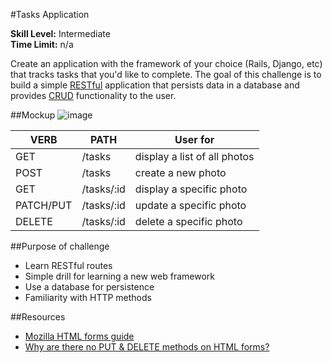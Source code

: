 #Tasks Application

__Skill Level:__ Intermediate  
__Time Limit:__ n/a  

Create an application with the framework of your choice (Rails, Django, etc) that tracks tasks that you'd like to complete. The goal of this challenge is to build a simple [RESTful](https://en.wikipedia.org/wiki/Representational_state_transfer) application that persists data in a database and provides [CRUD](https://en.wikipedia.org/wiki/Create,_read,_update_and_delete) functionality to the user.

##Mockup
![image](http://i.imgur.com/s5EUung.jpg)

|VERB   |PATH   |User for   |
|---|---|---|
|GET |/tasks |display a list of all photos
|POST  |/tasks |create a new photo
|GET |/tasks/:id |display a specific photo
|PATCH/PUT |/tasks/:id |update a specific photo
|DELETE  |/tasks/:id |delete a specific photo

##Purpose of challenge
- Learn RESTful routes
- Simple drill for learning a new web framework
- Use a database for persistence
- Familiarity with HTTP methods

##Resources
- [Mozilla HTML forms guide](https://developer.mozilla.org/en-US/docs/Web/Guide/HTML/Forms)
- [Why are there no PUT & DELETE methods on HTML forms?](https://programmers.stackexchange.com/questions/114156/why-are-there-are-no-put-and-delete-methods-on-html-forms)
